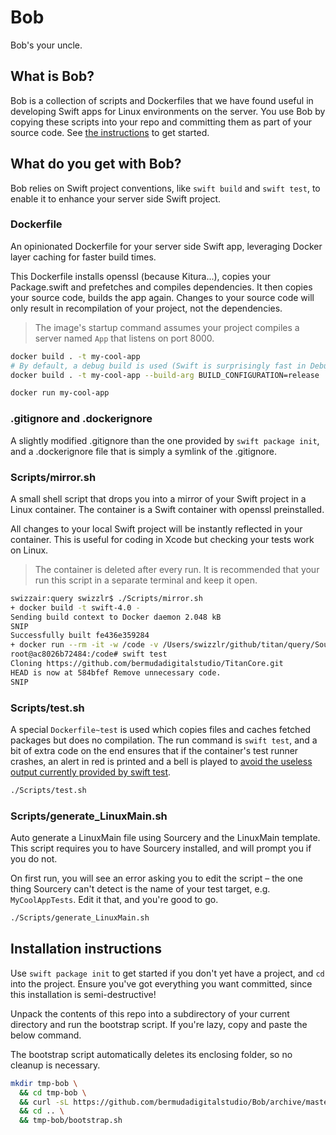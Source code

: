 # Bob
Bob's your uncle.

## What is Bob?

Bob is a collection of scripts and Dockerfiles that we have found useful in developing Swift apps for Linux environments on the server. You use Bob by copying these scripts into your repo and committing them as part of your source code. See [the instructions](#installation-instructions) to get started.

## What do you get with Bob?

Bob relies on Swift project conventions, like `swift build` and `swift test`, to enable it to enhance your server side Swift project.

### Dockerfile
An opinionated Dockerfile for your server side Swift app, leveraging Docker layer caching for faster build times.

This Dockerfile installs openssl (because Kitura...), copies your Package.swift and prefetches and compiles dependencies. It then copies your source code, builds the app again. Changes to your source code will only result in recompilation of your project, not the dependencies.

> The image's startup command assumes your project compiles a server named `App` that listens on port 8000.

```bash
docker build . -t my-cool-app
# By default, a debug build is used (Swift is surprisingly fast in Debug!). You can do this too:
docker build . -t my-cool-app --build-arg BUILD_CONFIGURATION=release

docker run my-cool-app
```

### .gitignore and .dockerignore
A slightly modified .gitignore than the one provided by `swift package init`, and a .dockerignore file that is simply a symlink of the .gitignore.

### Scripts/mirror.sh
A small shell script that drops you into a mirror of your Swift project in a Linux container. The container is a Swift container with openssl preinstalled.

All changes to your local Swift project will be instantly reflected in your container. This is useful for coding in Xcode but checking your tests work on Linux.

> The container is deleted after every run. It is recommended that your run this script in a separate terminal and keep it open.

```bash
swizzair:query swizzlr$ ./Scripts/mirror.sh 
+ docker build -t swift-4.0 -
Sending build context to Docker daemon 2.048 kB
SNIP
Successfully built fe436e359284
+ docker run --rm -it -w /code -v /Users/swizzlr/github/titan/query/Sources:/code/Sources -v ... SNIP
root@ac8026b72484:/code# swift test
Cloning https://github.com/bermudadigitalstudio/TitanCore.git
HEAD is now at 584bfef Remove unnecessary code.
SNIP
```

### Scripts/test.sh
A special `Dockerfile~test` is used which copies files and caches fetched packages but does no compilation. The run command is `swift test`, and a bit of extra code on the end ensures that if the container's test runner crashes, an alert in red is printed and a bell is played to [avoid the useless output currently provided by swift test](https://bugs.swift.org/browse/SR-3822).

```bash
./Scripts/test.sh
```

### Scripts/generate_LinuxMain.sh
Auto generate a LinuxMain file using Sourcery and the LinuxMain template. This script requires you to have Sourcery installed, and will prompt you if you do not.

On first run, you will see an error asking you to edit the script – the one thing Sourcery can't detect is the name of your test target, e.g. `MyCoolAppTests`. Edit it that, and you're good to go.

```bash
./Scripts/generate_LinuxMain.sh
```

## Installation instructions

Use `swift package init` to get started if you don't yet have a project, and `cd` into the project. Ensure you've got everything you want committed, since this installation is semi-destructive!

Unpack the contents of this repo into a subdirectory of your current directory and run the bootstrap script. If you're lazy, copy and paste the below command.

The bootstrap script automatically deletes its enclosing folder, so no cleanup is necessary.

```bash
mkdir tmp-bob \
  && cd tmp-bob \
  && curl -sL https://github.com/bermudadigitalstudio/Bob/archive/master.tar.gz | tar -xzk --strip-components 1 \
  && cd .. \
  && tmp-bob/bootstrap.sh
```
